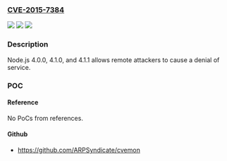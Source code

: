 ### [CVE-2015-7384](https://cve.mitre.org/cgi-bin/cvename.cgi?name=CVE-2015-7384)
![](https://img.shields.io/static/v1?label=Product&message=n%2Fa&color=blue)
![](https://img.shields.io/static/v1?label=Version&message=n%2Fa&color=blue)
![](https://img.shields.io/static/v1?label=Vulnerability&message=n%2Fa&color=brighgreen)

### Description

Node.js 4.0.0, 4.1.0, and 4.1.1 allows remote attackers to cause a denial of service.

### POC

#### Reference
No PoCs from references.

#### Github
- https://github.com/ARPSyndicate/cvemon

